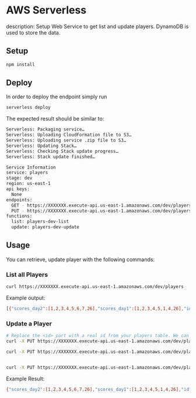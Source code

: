 
# AWS Serverless

description: Setup Web Service to get list and update players. DynamoDB is used to store the data. 


## Setup

```bash
npm install
```

## Deploy

In order to deploy the endpoint simply run

```bash
serverless deploy
```

The expected result should be similar to:

```bash
Serverless: Packaging service…
Serverless: Uploading CloudFormation file to S3…
Serverless: Uploading service .zip file to S3…
Serverless: Updating Stack…
Serverless: Checking Stack update progress…
Serverless: Stack update finished…

Service Information
service: players
stage: dev
region: us-east-1
api keys:
  None
endpoints:
  GET - https://XXXXXXX.execute-api.us-east-1.amazonaws.com/dev/players
  PUT - https://XXXXXXX.execute-api.us-east-1.amazonaws.com/dev/players/{id}
functions:
  list: players-dev-list
  update: players-dev-update
```

## Usage

You can retrieve, update player with the following commands:


### List all Players

```bash
curl https://XXXXXXX.execute-api.us-east-1.amazonaws.com/dev/players
```

Example output:
```bash
[{"scores_day2":[1,2,3,4,5,6,7,26],"scores_day1":[1,2,3,4,5,1,4,26],"id":"0dd775b0-93b4-11e7-a5d0-ed9001309ef9","name":"Test player","retired":false}]%
```


### Update a Player

```bash
# Replace the <id> part with a real id from your players table. We can use parameter as scores_day1, scores_day2 or retired
curl -X PUT https://XXXXXXX.execute-api.us-east-1.amazonaws.com/dev/players/<id> --data '{ "retired":false }'

curl -X PUT https://XXXXXXX.execute-api.us-east-1.amazonaws.com/dev/players/<id> --data '{ "scores_day1":[1,2,3,4,5,1,4,26] }'


curl -X PUT https://XXXXXXX.execute-api.us-east-1.amazonaws.com/dev/players/<id> --data '{ "scores_day2":[1,2,3,4,5,1,4,26] }'
```

Example Result:
```bash
{"scores_day2":[1,2,3,4,5,6,7,26],"scores_day1":[1,2,3,4,5,1,4,26],"id":"0dd775b0-93b4-11e7-a5d0-ed9001309ef9","name":"Learn Serverless","retired":false}%
```

